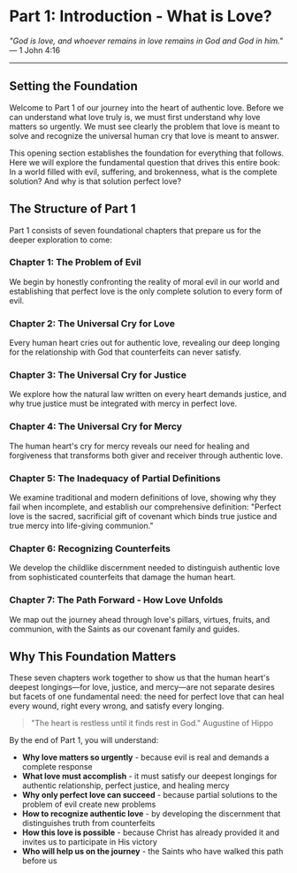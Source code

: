 # Part 1: Introduction - What is Love?

*"God is love, and whoever remains in love remains in God and God in him."*
— 1 John 4:16

---

## Setting the Foundation

Welcome to Part 1 of our journey into the heart of authentic love. Before we can understand what love truly is, we must first understand why love matters so urgently. We must see clearly the problem that love is meant to solve and recognize the universal human cry that love is meant to answer.

This opening section establishes the foundation for everything that follows. Here we will explore the fundamental question that drives this entire book: In a world filled with evil, suffering, and brokenness, what is the complete solution? And why is that solution perfect love?

## The Structure of Part 1

Part 1 consists of seven foundational chapters that prepare us for the deeper exploration to come:

### Chapter 1: The Problem of Evil
We begin by honestly confronting the reality of moral evil in our world and establishing that perfect love is the only complete solution to every form of evil.

### Chapter 2: The Universal Cry for Love
Every human heart cries out for authentic love, revealing our deep longing for the relationship with God that counterfeits can never satisfy.

### Chapter 3: The Universal Cry for Justice
We explore how the natural law written on every heart demands justice, and why true justice must be integrated with mercy in perfect love.

### Chapter 4: The Universal Cry for Mercy
The human heart's cry for mercy reveals our need for healing and forgiveness that transforms both giver and receiver through authentic love.

### Chapter 5: The Inadequacy of Partial Definitions
We examine traditional and modern definitions of love, showing why they fail when incomplete, and establish our comprehensive definition: "Perfect love is the sacred, sacrificial gift of covenant which binds true justice and true mercy into life-giving communion."

### Chapter 6: Recognizing Counterfeits
We develop the childlike discernment needed to distinguish authentic love from sophisticated counterfeits that damage the human heart.

### Chapter 7: The Path Forward - How Love Unfolds
We map out the journey ahead through love's pillars, virtues, fruits, and communion, with the Saints as our covenant family and guides.

## Why This Foundation Matters

These seven chapters work together to show us that the human heart's deepest longings—for love, justice, and mercy—are not separate desires but facets of one fundamental need: the need for perfect love that can heal every wound, right every wrong, and satisfy every longing.

> "The heart is restless until it finds rest in God."
> Augustine of Hippo

By the end of Part 1, you will understand:
- **Why love matters so urgently** - because evil is real and demands a complete response
- **What love must accomplish** - it must satisfy our deepest longings for authentic relationship, perfect justice, and healing mercy
- **Why only perfect love can succeed** - because partial solutions to the problem of evil create new problems
- **How to recognize authentic love** - by developing the discernment that distinguishes truth from counterfeits
- **How this love is possible** - because Christ has already provided it and invites us to participate in His victory
- **Who will help us on the journey** - the Saints who have walked this path before us

